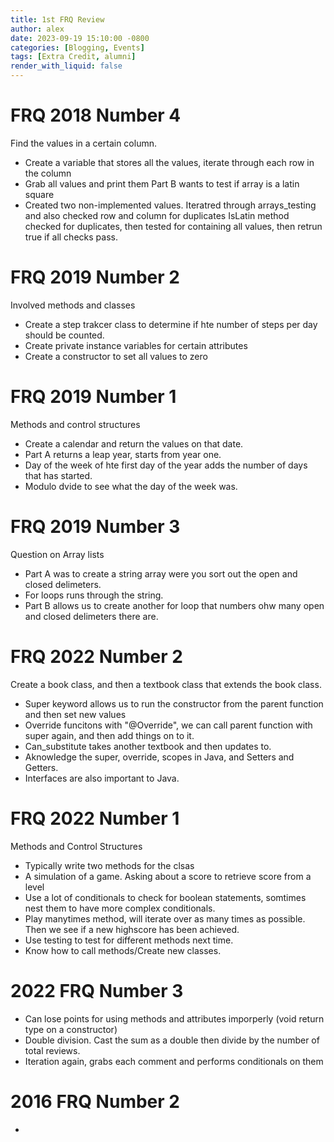 ```yaml
---
title: 1st FRQ Review
author: alex
date: 2023-09-19 15:10:00 -0800
categories: [Blogging, Events]
tags: [Extra Credit, alumni]
render_with_liquid: false
---
```


# FRQ 2018 Number 4
Find the values in a certain column.
- Create a variable that stores all the values, iterate through each row in the column
- Grab all values and print them
Part B wants to test if array is a latin square
- Created two non-implemented values. Iteratred through arrays_testing and also checked row and column for duplicates
IsLatin method checked for duplicates, then tested for containing all values, then retrun true if all checks pass.

# FRQ 2019 Number 2
Involved methods and classes
- Create a step trakcer class to determine if hte number of steps per day should be counted.
- Create private instance variables for certain attributes
- Create a constructor to set all values to zero

# FRQ 2019 Number 1
Methods and control structures
- Create a calendar and return the values on that date.
- Part A returns a leap year, starts from year one.
- Day of the week of hte first day of the year adds the number of days that has started.
- Modulo dvide to see what the day of the week was.

# FRQ 2019 Number 3
Question on Array lists
- Part A was to create a string array were you sort out the open and closed delimeters.
- For loops runs through the string.
- Part B allows us to create another for loop that numbers ohw many open and closed delimeters there are.

# FRQ 2022 Number 2  
Create a book class, and then a textbook class that extends the book class.
- Super keyword allows us to run the constructor from the parent function and then set new values
- Override funcitons with "@Override", we can call parent function with super again, and then add things on to it.
- Can_substitute takes another textbook and then updates to.
- Aknowledge the super, override, scopes in Java, and Setters and Getters.
- Interfaces are also important to Java.

# FRQ 2022 Number 1
Methods and Control Structures
- Typically write two methods for the clsas
- A simulation of a game. Asking about a score to retrieve score from a level
- Use a lot of conditionals to check for boolean statements, somtimes nest them to have more complex conditionals.
- Play manytimes method, will iterate over as many times as possible. Then we see if a new highscore has been achieved.
- Use testing to test for different methods next time.
- Know how to call methods/Create new classes.

# 2022 FRQ Number 3
- Can lose points for using methods and attributes imporperly (void return type on a constructor)
- Double division. Cast the sum as a double then divide by the number of total reviews.
- Iteration again, grabs each comment and performs conditionals on them

# 2016 FRQ Number 2
- 